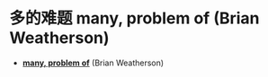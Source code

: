 # 多的难题 many, problem of (Brian Weatherson)

* [**many, problem of**](https://plato.stanford.edu/entries/problem-of-many/) (Brian Weatherson)
